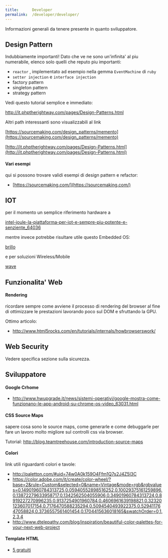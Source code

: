 ```yaml
---
title:      Developer
permalink:  /developer/developer/
---
```


Informazioni generali da tenere presente in quanto sviluppatore.




Design Pattern
---------------

Indubbiamente importanti! Dato che ve ne sono un'infinita' al piu numerabile, elenco solo quelli che reputo piu importanti:

- `reactor` , implementato ad esempio nella gemma `EventMachine` di `ruby`
- `setter injection` e `interface injection`
- factory pattern
- singleton pattern
- strategy pattern

Vedi questo tutorial semplice e immediato:

http://it.phptherightway.com/pages/Design-Patterns.html

Altri path interessanti sono visualizzabili al link

[https://sourcemaking.com/design_patterns/memento](https://sourcemaking.com/design_patterns/memento)

[http://it.phptherightway.com/pages/Design-Patterns.html](http://it.phptherightway.com/pages/Design-Patterns.html)


#### Vari esempi

qui si possono trovare validi esempi di design pattern e refactor:

- [https://sourcemaking.com/](https://sourcemaking.com/) 


IOT
---

per il momento un semplice riferimento hardware a

[intel-joule-la-piattaforma-per-iot-e-sempre-piu-potente-e-senziente_64036](http://www.hwupgrade.it/news/sistemi/intel-joule-la-piattaforma-per-iot-e-sempre-piu-potente-e-senziente_64036.html)

mentre invece potrebbe risultare utile questo Embedded OS:

[brillo](https://developers.google.com/brillo/)

e per soluzioni  Wireless/Mobile

[wave](https://developers.google.com/weave/)


Funzionalita' Web
-----------------

#### Rendering

ricordare sempre come avviene il processo di rendering del browser al fine di ottimizzare le prestazioni lavorando poco sul DOM e sfruttando la GPU.

Ottimo articolo:

* http://www.html5rocks.com/en/tutorials/internals/howbrowserswork/



Web Security
------------

Vedere specifica sezione sulla sicurezza.


Sviluppatore
-------------

#### Google Crhome

* http://www.hwupgrade.it/news/sistemi-operativi/google-mostra-come-funzionano-le-app-android-su-chrome-os-video_63031.html


#### CSS Source Maps

sapere cosa sono le source maps, come generarle e come debuggarle per fare un lavoro molto migliore sul controlli css via browser.

Tutorial: http://blog.teamtreehouse.com/introduction-source-maps


#### Colori

link utili riguardanti colori e tavole:

* http://paletton.com/#uid=74w0A0k159O4Ffm1Q7s2J4Z5l3C
* https://color.adobe.com/it/create/color-wheel/?base=2&rule=Custom&selected=0&name=Vintage&mode=rgb&rgbvalues=0.14901960784313725,0.05940552898516252,0.10029375161259896,0.13872279633958717,0.1342562504055906,0.34901960784313724,0.8919227270996235,0.9137254901960784,0.4606961639198821,0.32320123607017154,0.7176470588235294,0.5094540493922375,0.5294117647058824,0.3736557561401454,0.1704415636018165&swatchOrder=0,1,2,3,4
* http://www.dtelepathy.com/blog/inspiration/beautiful-color-palettes-for-your-next-web-project


#### Template HTML

- [5 gratuiti](http://blog.html.it/19/08/2016/5-template-gratuiti-per-siti-web-responsive/?utm_source=newsletter&utm_medium=email&utm_campaign=Newsletter:+HTML.it&utm_content=22-08-2016+5-template-gratuiti-per-siti-web-responsive)
